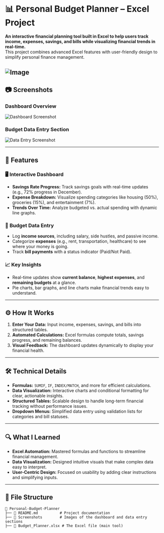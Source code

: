 # 📊 Personal Budget Planner – Excel Project

**An interactive financial planning tool built in Excel to help users track income, expenses, savings, and bills while visualizing financial trends in real-time.**  
This project combines advanced Excel features with user-friendly design to simplify personal finance management.




![Image](https://github.com/user-attachments/assets/80b61b4a-5b5b-4d18-9abd-2fa6803534e0)
---

## 📷 **Screenshots**

### **Dashboard Overview**
![Dashboard Screenshot](![Image](https://github.com/user-attachments/assets/9c1bc81d-1b88-4d6f-a366-3c3d713c2ce6))

### **Budget Data Entry Section**
![Data Entry Screenshot](![Image](https://github.com/user-attachments/assets/bbe67a30-a0c3-4efb-b5b5-838c06e56a0b))

---

## 🚀 Features

### 🖥️ **Interactive Dashboard**
- **Savings Rate Progress:** Track savings goals with real-time updates (e.g., 72% progress in December).  
- **Expense Breakdown:** Visualize spending categories like housing (50%), groceries (15%), and entertainment (7%).  
- **Trends Over Time:** Analyze budgeted vs. actual spending with dynamic line graphs.  

### 📝 **Budget Data Entry**
- Log **income sources**, including salary, side hustles, and passive income.  
- Categorize **expenses** (e.g., rent, transportation, healthcare) to see where your money is going.  
- Track **bill payments** with a status indicator (Paid/Not Paid).  

### 📈 **Key Insights**
- Real-time updates show **current balance**, **highest expenses**, and **remaining budgets** at a glance.  
- Pie charts, bar graphs, and line charts make financial trends easy to understand.  

---

## ⚙️ **How It Works**
1. **Enter Your Data:** Input income, expenses, savings, and bills into structured tables.  
2. **Automated Calculations:** Excel formulas compute totals, savings progress, and remaining balances.  
3. **Visual Feedback:** The dashboard updates dynamically to display your financial health.  

---

## 🛠️ **Technical Details**

- **Formulas:** `SUMIF`, `IF`, `INDEX/MATCH`, and more for efficient calculations.  
- **Data Visualization:** Interactive charts and conditional formatting for clear, actionable insights.  
- **Structured Tables:** Scalable design to handle long-term financial tracking without performance issues.  
- **Dropdown Menus:** Simplified data entry using validation lists for categories and bill statuses.  



---

## 🔍 **What I Learned**
- **Excel Automation:** Mastered formulas and functions to streamline financial management.  
- **Data Visualization:** Designed intuitive visuals that make complex data easy to interpret.  
- **User-Centric Design:** Focused on usability by adding clear instructions and simplifying inputs.  

---

## 📂 **File Structure**
```plaintext
📁 Personal-Budget-Planner
├── 📄 README.md          # Project documentation
├── 📂 Screenshots        # Images of the dashboard and data entry sections
├── 📄 Budget_Planner.xlsx # The Excel file (main tool)
